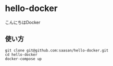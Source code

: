 # hello-docker
こんにちはDocker

## 使い方

    git clone git@github.com:saasan/hello-docker.git
    cd hello-docker
    docker-compose up
